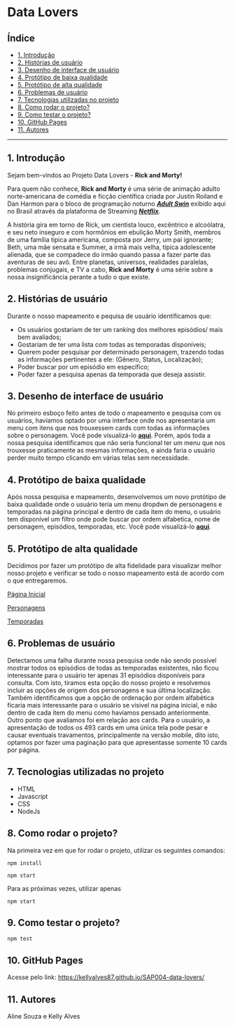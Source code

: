 # Data Lovers

## Índice

* [1. Introdução](#1-introdução)
* [2. Histórias de usuário](#2-historias-de-usuario)
* [3. Desenho de interface de usuário](#3-desenho-de-interface-de-usuario)
* [4. Protótipo de baixa qualidade](#4-prototipo-de-baixa-qualidade)
* [5. Protótipo de alta qualidade](#5-prototipo-de-alta-qualidade)
* [6. Problemas de usuário](#6-problemas-de-usuario)
* [7. Tecnologias utilizadas no projeto](#7-tecnologias-utilizadas-no-projeto)
* [8. Como rodar o projeto?](#8-como-rodar-o-projeto)
* [9. Como testar o projeto?](#9-como-testar-o-projeto)
* [10. GitHub Pages](#10-github-pages)
* [11. Autores](#11-autores)

***

## 1. Introdução

Sejam bem-vindos ao Projeto Data Lovers - **Rick and Morty!**

Para quem não conhece, **Rick and Morty** é uma série de animação adulto norte-americana de comédia e
ficção científica criada por Justin Roiland e Dan Harmon para o bloco de programação noturno [**_Adult Swin_**](http://www.adultswim.com/streams)
exibido aqui no Brasil através da plataforma de Streaming [**_Netflix_**](https://www.netflix.com/br/n/3SPHBNZT-1). 

A história gira em torno de Rick, um cientista louco, excêntrico e alcoólatra, e seu neto inseguro e com 
hormônios em ebulição Morty Smith, membros de uma família tipica americana, composta por Jerry, um pai
ignorante; Beth, uma mãe sensata e Summer, a irmã mais velha, típica adolescente alienada, que se compadece do
irmão quando passa a fazer parte das aventuras de seu avô. Entre planetas, universos, realidades paralelas, 
problemas conjugais, e TV a cabo, **Rick and Morty** é uma série sobre a nossa insignificância perante a tudo o que existe.

## 2. Histórias de usuário

Durante o nosso mapeamento e pequisa de usuário identificamos que:

* Os usuários gostariam de ter um ranking dos melhores episódios/ mais bem avaliados;
* Gostariam de ter uma lista com todas as temporadas disponíveis;
* Querem poder pesquisar por determinado personagem, trazendo todas as informações pertinentes a ele: (Gênero, Status, Localização);
* Poder buscar por um episódio em específico;
* Poder fazer a pesquisa apenas da temporada que deseja assistir.


## 3. Desenho de interface de usuário

No primeiro esboço feito antes de todo o mapeamento e pesquisa com os usuários, havíamos optado por uma interface onde nos apresentaria um
menu com itens que nos trouxessem cards com todas as informações sobre o personagem. Você pode visualizá-lo [**aqui**](/assets/PrimeiroPrototipo.png).
Porém, após toda a nossa pesquisa identificamos que não seria funcional ter um menu que nos trouxesse praticamente as mesmas informações, e ainda faria o usuário perder muito tempo clicando em várias telas sem necessidade. 

## 4. Protótipo de baixa qualidade

Após nossa pesquisa e mapeamento, desenvolvemos um novo protótipo de baixa qualidade onde o usuário teria um menu dropdwn de personagens e temporadas na página principal e dentro de cada item do menu, o usuário tem disponível um filtro onde pode buscar por ordem alfabetica, nome de personagem, episódios, temporadas, etc. Você pode visualizá-lo [**aqui**](/assets/PrototipoFinal.png).

## 5. Protótipo de alta qualidade

Decidimos por fazer um protótipo de alta fidelidade para visualizar melhor nosso projeto e verificar se todo o nosso mapeamento está de acordo com o que entregaremos. 

[Página Inicial](/assets/pagina-inicial.png) 

[Personagens](/assets/personagens.png) 

[Temporadas](/assets/temporadas.jpeg)

## 6. Problemas de usuário

Detectamos uma falha durante nossa pesquisa onde não sendo possível mostrar todos os episódios de todas as temporadas existentes, não ficou interessante para o usuário ter apenas 31 episódios disponíveis para consulta. Com isto, tiramos esta opção do nosso projeto e resolvemos incluir as opções de origem dos personagens e sua última localização. Também identificamos que a opção de ordenação por ordem alfabética ficaria mais interessante para o usuário se visivel na página inicial, e não dentro de cada item do menu como havíamos pensado anteriormente.
Outro ponto que avaliamos foi em relação aos cards. Para o usuário, a apresentação de todos os 493 cards em uma única tela pode pesar e causar eventuais travamentos, principalmente na versão mobile, dito isto, optamos por fazer uma paginação para que apresentasse somente 10 cards por página.

## 7. Tecnologias utilizadas no projeto

* HTML
* Javascript
* CSS
* NodeJs

## 8. Como rodar o projeto?

Na primeira vez em que for rodar o projeto, utilizar os seguintes comandos:

```
npm install
```

```
npm start
```

Para as próximas vezes, utilizar apenas

```
npm start
```

## 9. Como testar o projeto?

```
npm test
```

## 10. GitHub Pages

Acesse pelo link: https://kellyalves87.github.io/SAP004-data-lovers/

## 11. Autores

Aline Souza e Kelly Alves


